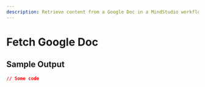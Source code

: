 ```yaml
---
description: Retrieve content from a Google Doc in a MindStudio workflow
---
```


# Fetch Google Doc

## Sample Output

```json
// Some code
```
